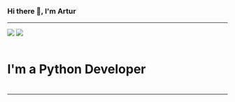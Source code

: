 ### Hi there 👋, I'm Artur
<hr>
<a href="https://www.linkedin.com/in/artur-yurchenko-109ba9240/" blank='true'><img src="https://img.icons8.com/android/48/000000/linkedin.png"/></a>
<a href="https://artur-yurchenko-portfolio.herokuapp.com/" blank='true'><img src="https://img.icons8.com/cute-clipart/64/000000/a.png"/></a>
<br>
<br>
<h1>I'm a Python Developer<h1>
<hr>

<!--
**artur24814/artur24814** is a ✨ _special_ ✨ repository because its `README.md` (this file) appears on your GitHub profile.

Here are some ideas to get you started:

- 🔭 I’m currently working on ...
- 🌱 I’m currently learning ...
- 👯 I’m looking to collaborate on ...
- 🤔 I’m looking for help with ...
- 💬 Ask me about ...
- 📫 How to reach me: ...
- 😄 Pronouns: ...
- ⚡ Fun fact: ...
-->
